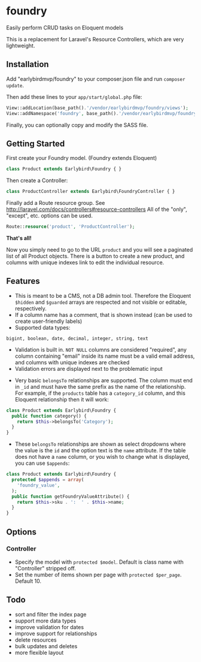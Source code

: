 foundry
=======

Easily perform CRUD tasks on Eloquent models

This is a replacement for Laravel's Resource Controllers, which are very lightweight.

## Installation 

Add "earlybirdmvp/foundry" to your composer.json file and run `composer update`.

Then add these lines to your `app/start/global.php` file:

```php
View::addLocation(base_path().'/vendor/earlybirdmvp/foundry/views');
View::addNamespace('foundry', base_path().'/vendor/earlybirdmvp/foundry/views');
```

Finally, you can optionally copy and modify the SASS file.

## Getting Started

First create your Foundry model. (Foundry extends Eloquent) 

```php
class Product extends Earlybird\Foundry { }
```

Then create a Controller:

```php
class ProductController extends Earlybird\FoundryController { }
```

Finally add a Route resource group. See http://laravel.com/docs/controllers#resource-controllers
All of the "only", "except", etc. options can be used.

```php
Route::resource('product', 'ProductController');
```

**That's all!**

Now you simply need to go to the URL `product` and you will see a paginated list of all Product objects. There is a button to create a new product, and columns with unique indexes link to edit the individual resource.

## Features

* This is meant to be a CMS, not a DB admin tool. Therefore the Eloquent `$hidden` and `$guarded` arrays are respected and not visible or editable, respectively.
* If a column name has a comment, that is shown instead (can be used to create user-friendly labels)
* Supported data types:

```
bigint, boolean, date, decimal, integer, string, text
```

* Validation is built in. `NOT NULL` columns are considered "required", any column containing "email" inside its name must be a valid email address, and columns with unique indexes are checked
* Validation errors are displayed next to the problematic input

<!--
* Default validation rules can be overridden inside the Model

```php
class Product extends Earlybird\Foundry {
  protected $rules = array(
    'name' => 'min:8'
  );
}
```
-->

* Very basic `belongsTo` relationships are supported. The column must end in `_id` and must have the same prefix as the name of the relationship. For example, if the `products` table has a `category_id` column, and this Eloquent relationship then it will work:

```php
class Product extends Earlybird\Foundry {
  public function category() {
    return $this->belongsTo('Category');
  }
}
``` 

* These `belongsTo` relationships are shown as select dropdowns where the value is the `id` and the option text is the `name` attribute. If the table does not have a `name` column, or you wish to change what is displayed, you can use `$appends`:

```php
class Product extends Earlybird\Foundry {
  protected $appends = array(
    'foundry_value',
  );
  public function getFoundryValueAttribute() {
    return $this->sku . ':  ' . $this->name;
  }
}
```

## Options

### Controller

* Specify the model with `protected $model`. Default is class name with "Controller" stripped off.
* Set the number of items shown per page with `protected $per_page`. Default 10.

## Todo

* sort and filter the index page
* support more data types
* improve validation for dates
* improve support for relationships
* delete resources
* bulk updates and deletes
* more flexible layout
